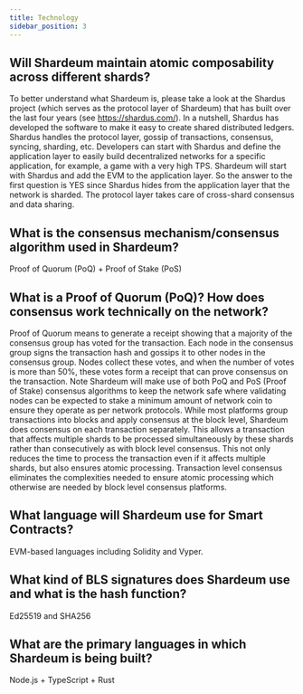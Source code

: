 ```yaml
---
title: Technology
sidebar_position: 3
---
```


## Will Shardeum maintain atomic composability across different shards?

To better understand what Shardeum is, please take a look at the Shardus project (which serves as the protocol layer of Shardeum) that has built over the last four years (see https://shardus.com/). In a nutshell, Shardus has developed the software to make it easy to create shared distributed ledgers. Shardus handles the protocol layer, gossip of transactions, consensus, syncing, sharding, etc. Developers can start with Shardus and define the application layer to easily build decentralized networks for a specific application, for example, a game with a very high TPS. Shardeum will start with Shardus and add the EVM to the application layer. So the answer to the first question is YES since Shardus hides from the application layer that the network is sharded. The protocol layer takes care of cross-shard consensus and data sharing.

## What is the consensus mechanism/consensus algorithm used in Shardeum?

Proof of Quorum (PoQ) + Proof of Stake (PoS)

## What is a Proof of Quorum (PoQ)? How does consensus work technically on the network?

Proof of Quorum means to generate a receipt showing that a majority of the consensus group has voted for the transaction. Each node in the consensus group signs the transaction hash and gossips it to other nodes in the consensus group. Nodes collect these votes, and when the number of votes is more than 50%, these votes form a receipt that can prove consensus on the transaction. Note Shardeum will make use of both PoQ and PoS (Proof of Stake) consensus algorithms to keep the network safe where validating nodes can be expected to stake a minimum amount of network coin to ensure they operate as per network protocols. While most platforms group transactions into blocks and apply consensus at the block level, Shardeum does consensus on each transaction separately. This allows a transaction that affects multiple shards to be processed simultaneously by these shards rather than consecutively as with block level consensus. This not only reduces the time to process the transaction even if it affects multiple shards, but also ensures atomic processing. Transaction level consensus eliminates the complexities needed to ensure atomic processing which otherwise are needed by block level consensus platforms.

## What language will Shardeum use for Smart Contracts?

EVM-based languages including Solidity and Vyper.

## What kind of BLS signatures does Shardeum use and what is the hash function?

Ed25519 and SHA256

## What are the primary languages in which Shardeum is being built?

Node.js + TypeScript + Rust
